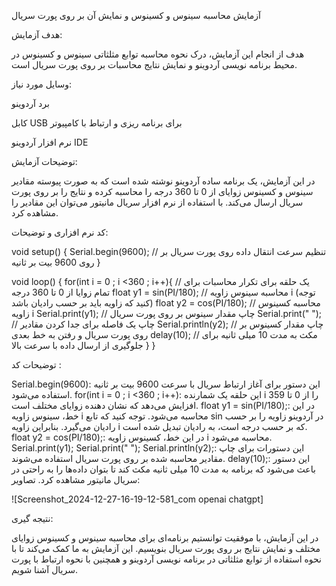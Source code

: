 آزمایش محاسبه سینوس و کسینوس و نمایش آن بر روی پورت سریال

هدف آزمایش:

هدف از انجام این آزمایش، درک نحوه محاسبه توابع مثلثاتی سینوس و کسینوس در محیط برنامه نویسی آردوینو و نمایش نتایج محاسبات بر روی پورت سریال است.

وسایل مورد نیاز:

برد آردوینو

کابل USB برای برنامه ریزی و ارتباط با کامپیوتر

نرم افزار آردوینو IDE


توضیحات آزمایش:

در این آزمایش، یک برنامه ساده آردوینو نوشته شده است که به صورت پیوسته مقادیر سینوس و کسینوس زوایای از 0 تا 360 درجه را محاسبه کرده و نتایج را بر روی پورت سریال ارسال می‌کند. با استفاده از نرم افزار سریال مانیتور می‌توان این مقادیر را مشاهده کرد.


کد نرم افزاری و توضیحات:


void setup() {
  Serial.begin(9600); // تنظیم سرعت انتقال داده روی پورت سریال بر روی 9600 بیت بر ثانیه
}

void loop() {
  for(int i = 0 ; i <360 ; i++){ // یک حلقه برای تکرار محاسبات برای تمام زوایا از 0 تا 360 درجه
    float y1 = sin(PI/180); // محاسبه سینوس زاویه i (توجه کنید که زاویه باید بر حسب رادیان باشد)
    float y2 = cos(PI/180); // محاسبه کسینوس زاویه i
    Serial.print(y1); // چاپ مقدار سینوس بر روی پورت سریال
    Serial.print(" "); // چاپ یک فاصله برای جدا کردن مقادیر
    Serial.println(y2); // چاپ مقدار کسینوس بر روی پورت سریال و رفتن به خط بعدی
    delay(10); // مکث به مدت 10 میلی ثانیه برای جلوگیری از ارسال داده با سرعت بالا
  }
}

توضیحات کد :

Serial.begin(9600): این دستور برای آغاز ارتباط سریال با سرعت 9600 بیت بر ثانیه استفاده می‌شود.
for(int i = 0 ; i <360 ; i++): این حلقه یک شمارنده i را از 0 تا 359 افزایش می‌دهد که نشان دهنده زوایای مختلف است.
float y1 = sin(PI/180);: در این خط، سینوس زاویه i محاسبه می‌شود. توجه کنید که تابع sin در آردوینو زاویه را بر حسب رادیان می‌گیرد. بنابراین زاویه i که بر حسب درجه است، به رادیان تبدیل شده است.
float y2 = cos(PI/180);: در این خط، کسینوس زاویه i محاسبه می‌شود.
Serial.print(y1); Serial.print(" "); Serial.println(y2);: این دستورات برای چاپ مقادیر محاسبه شده بر روی پورت سریال استفاده می‌شوند.
delay(10);: این دستور باعث می‌شود که برنامه به مدت 10 میلی ثانیه مکث کند تا بتوان داده‌ها را به راحتی در سریال مانیتور مشاهده کرد.
تصاویر:

![Screenshot_2024-12-27-16-19-12-581_com openai chatgpt]

نتیجه گیری:

در این آزمایش، با موفقیت توانستیم برنامه‌ای برای محاسبه سینوس و کسینوس زوایای مختلف و نمایش نتایج بر روی پورت سریال بنویسیم. این آزمایش به ما کمک می‌کند تا با نحوه استفاده از توابع مثلثاتی در برنامه نویسی آردوینو و همچنین با نحوه ارتباط با پورت سریال آشنا شویم.
